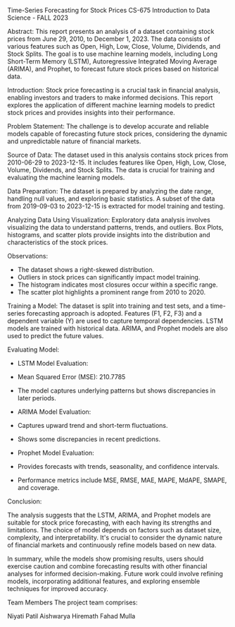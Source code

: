 Time-Series Forecasting for Stock Prices
CS-675 Introduction to Data Science - FALL 2023


Abstract:
This report presents an analysis of a dataset containing stock prices from June 29, 2010, to December 1, 2023. The data consists of various features such as Open, High, Low, Close, Volume, Dividends, and Stock Splits. The goal is to use machine learning models, including Long Short-Term Memory (LSTM), Autoregressive Integrated Moving Average (ARIMA), and Prophet, to forecast future stock prices based on historical data.

Introduction:
Stock price forecasting is a crucial task in financial analysis, enabling investors and traders to make informed decisions. This report explores the application of different machine learning models to predict stock prices and provides insights into their performance.

Problem Statement:
The challenge is to develop accurate and reliable models capable of forecasting future stock prices, considering the dynamic and unpredictable nature of financial markets.

Source of Data:
The dataset used in this analysis contains stock prices from 2010-06-29 to 2023-12-15. It includes features like Open, High, Low, Close, Volume, Dividends, and Stock Splits. The data is crucial for training and evaluating the machine learning models.

Data Preparation:
The dataset is prepared by analyzing the date range, handling null values, and exploring basic statistics. A subset of the data from 2019-09-03 to 2023-12-15 is extracted for model training and testing.

Analyzing Data Using Visualization:
Exploratory data analysis involves visualizing the data to understand patterns, trends, and outliers. Box Plots, histograms, and scatter plots provide insights into the distribution and characteristics of the stock prices.

Observations:
- The dataset shows a right-skewed distribution.
- Outliers in stock prices can significantly impact model training.
- The histogram indicates most closures occur within a specific range.
- The scatter plot highlights a prominent range from 2010 to 2020.

Training a Model:
The dataset is split into training and test sets, and a time-series forecasting approach is adopted. Features (F1, F2, F3) and a dependent variable (Y) are used to capture temporal dependencies. LSTM models are trained with historical data. ARIMA, and Prophet models are also used to predict the future values.

Evaluating Model:
  - LSTM Model Evaluation:
  - Mean Squared Error (MSE): 210.7785
  - The model captures underlying patterns but shows discrepancies in later periods.

  - ARIMA Model Evaluation:
  - Captures upward trend and short-term fluctuations.
  - Shows some discrepancies in recent predictions.

  - Prophet Model Evaluation:
  - Provides forecasts with trends, seasonality, and confidence intervals.
  - Performance metrics include MSE, RMSE, MAE, MAPE, MdAPE, SMAPE, and coverage.

Conclusion:

The analysis suggests that the LSTM, ARIMA, and Prophet models are suitable for stock price forecasting, with each having its strengths and limitations. The choice of model depends on factors such as dataset size, complexity, and interpretability. It's crucial to consider the dynamic nature of financial markets and continuously refine models based on new data.

In summary, while the models show promising results, users should exercise caution and combine forecasting results with other financial analyses for informed decision-making. Future work could involve refining models, incorporating additional features, and exploring ensemble techniques for improved accuracy.



Team Members
The project team comprises:

Niyati Patil
Aishwarya Hiremath
Fahad Mulla
